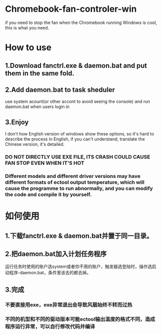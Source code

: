 # Chromebook-fan-controler-win
if you need to stop the fan when the Chromebook running Windows is cool, this is what you need.
# How to use
## 1.Download fanctrl.exe & daemon.bat and put them in the same fold.
## 2.Add daemon.bat to task sheduler
use system acount(or other accont to avoid seeing the console) and run daemon.bat when users login in 
## 3.Enjoy
 I don't how English version of windows show these options, so it's hard to describe the process in English, if you can't understand, translate the Chinese version, it's detailed.
### DO NOT DIRECTLY USE EXE FILE, ITS CRASH COULD CAUSE FAN STOP EVEN WHEN IT'S HOT
### Different models and different driver versions may have different formats of ectool output temperature, which will cause the programme to run abnormally, and you can modify the code and compile it by yourself.
# 如何使用
## 1.下载fanctrl.exe & daemon.bat并置于同一目录。
## 2.把daemon.bat加入计划任务程序
运行任务时使用的账户选system或者你不用的账户，触发器选登陆时，操作选启动程序-daemon.bat，条件里该去的都去掉。
## 3.完成
### 不要直接用exe，exe异常退出会导致风扇始终不转而过热
### 不同的机型和不同的驱动版本可能ectool输出温度的格式不同，造成程序运行异常，可以自行修改代码并编译
